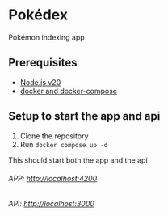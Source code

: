 # Pokédex
Pokémon indexing app

## Prerequisites
* [Node.js v20](https://nodejs.org/en)
* [docker and docker-compose](https://docs.docker.com/get-started/get-docker/)

## Setup to start the app and api
1. Clone the repository
2. Run ```docker compose up -d```

This should start both the app and the api

###### APP: [http://localhost:4200](http://localhost:4200)

###### API: [http://localhost:3000](http://localhost:3000)
